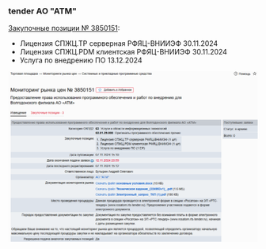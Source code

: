 ### tender АО "АТМ"
[Закупочные позиции № 3850151](https://www.rosatom.rts-tender.ru/market/predostavlenie-prava-ispolzovaniia-programmnogo-obespecheniia-i-rabot/tender-3850151/):  
- Лицензия СПЖЦ.ТР серверная РФЯЦ-ВНИИЭФ  30.11.2024
- Лицензия СПЖЦ.PDM клиентская РФЯЦ-ВНИИЭФ  30.11.2024
- Услуга по внедрению ПО  13.12.2024

![№ 3850151](SPZhC_tender.png)  
